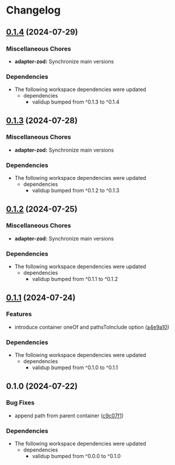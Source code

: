 # Changelog

## [0.1.4](https://github.com/tada5hi/validup/compare/adapter-zod-v0.1.3...adapter-zod-v0.1.4) (2024-07-29)


### Miscellaneous Chores

* **adapter-zod:** Synchronize main versions


### Dependencies

* The following workspace dependencies were updated
  * dependencies
    * validup bumped from ^0.1.3 to ^0.1.4

## [0.1.3](https://github.com/tada5hi/validup/compare/adapter-zod-v0.1.2...adapter-zod-v0.1.3) (2024-07-28)


### Miscellaneous Chores

* **adapter-zod:** Synchronize main versions


### Dependencies

* The following workspace dependencies were updated
  * dependencies
    * validup bumped from ^0.1.2 to ^0.1.3

## [0.1.2](https://github.com/tada5hi/validup/compare/adapter-zod-v0.1.1...adapter-zod-v0.1.2) (2024-07-25)


### Miscellaneous Chores

* **adapter-zod:** Synchronize main versions


### Dependencies

* The following workspace dependencies were updated
  * dependencies
    * validup bumped from ^0.1.1 to ^0.1.2

## [0.1.1](https://github.com/tada5hi/validup/compare/adapter-zod-v0.1.0...adapter-zod-v0.1.1) (2024-07-24)


### Features

* introduce container oneOf and pathsToInclude option ([a4e9a10](https://github.com/tada5hi/validup/commit/a4e9a1045924a7946cd628d282099ec0b788b76f))


### Dependencies

* The following workspace dependencies were updated
  * dependencies
    * validup bumped from ^0.1.0 to ^0.1.1

## 0.1.0 (2024-07-22)


### Bug Fixes

* append path from parent container ([c9c07f1](https://github.com/tada5hi/validup/commit/c9c07f1f003a68799e0ac874f7dd3f47e72af039))


### Dependencies

* The following workspace dependencies were updated
  * dependencies
    * validup bumped from ^0.0.0 to ^0.1.0
